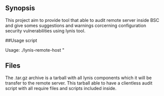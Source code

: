 ## Synopsis

This project aim to provide tool that able to audit remote server inside BSC and give somes suggestions and warnings corcerning configuration security vulnerabilities using lynis tool.

##Usage script

Usage: ./lynis-remote-host <lynis-version> <username> <hostname> <password>"

## Files

The .tar.gz archive is a tarball with all lynis components which it will be transfer to the remote server.
This tarball able to have a clientless audit script with all require files and scripts included inside.


